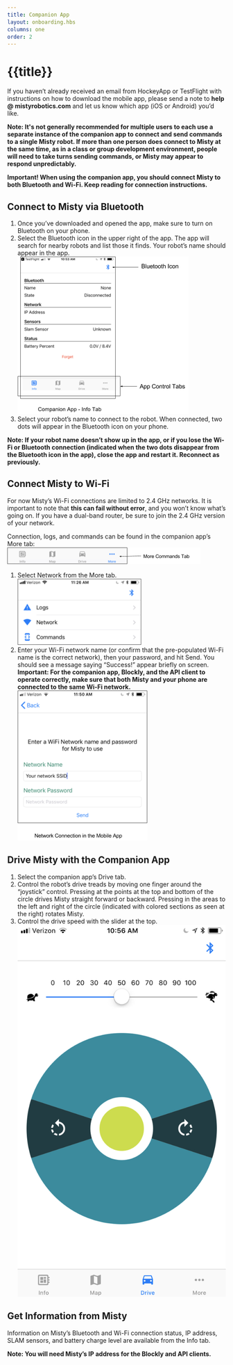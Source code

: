 ```yaml
---
title: Companion App
layout: onboarding.hbs
columns: one
order: 2
---
```


# {{title}}

If you haven’t already received an email from HockeyApp or TestFlight with instructions on how to download the mobile app, please send a note to **help @ mistyrobotics.com** and let us know which app (iOS or Android) you’d like. 

**Note: It's not generally recommended for multiple users to each use a separate instance of the companion app to connect and send commands to a single Misty robot. If more than one person does connect to Misty at the same time, as in a class or group development environment, people will need to take turns sending commands, or Misty may appear to respond unpredictably.**

**Important! When using the companion app, you should connect Misty to both Bluetooth and Wi-Fi. Keep reading for connection instructions.**

## Connect to Misty via Bluetooth

1. Once you’ve downloaded and opened the app, make sure to turn on Bluetooth on your phone. 
2. Select the Bluetooth icon in the upper right of the app. The app will search for nearby robots and list those it finds. Your robot’s name should appear in the app.
![Companion App Info tab](../../../assets/images/bluetooth_and_app.png)
3. Select your robot’s name to connect to the robot. When connected, two dots will appear in the Bluetooth icon on your phone.

**Note: If your robot name doesn’t show up in the app, or if you lose the Wi-Fi or Bluetooth connection (indicated when the two dots disappear from the Bluetooth icon in the app), close the app and restart it. Reconnect as previously.**

## Connect Misty to Wi-Fi
For now Misty’s Wi-Fi connections are limited to 2.4 GHz networks. It is important to note that **this can fail without error**, and you won’t know what’s going on. If you have a dual-band router, be sure to join the 2.4 GHz version of your network.

Connection, logs, and commands can be found in the companion app’s More tab:
![Companion App More tab](../../../assets/images/more_tab.png)
1. Select Network from the More tab.
![Select Network](../../../assets/images/select_network.png)
2. Enter your Wi-Fi network name (or confirm that the pre-populated Wi-Fi name is the correct network), then your password, and hit Send. You should see a message saying “Success!” appear briefly on screen. **Important: For the companion app, Blockly, and the API client to operate correctly, make sure that both Misty and your phone are connected to the same Wi-Fi network.**
![Enter Wifi Network](../../../assets/images/wifi.png)

## Drive Misty with the Companion App

1. Select the companion app’s Drive tab.
2. Control the robot’s drive treads by moving one finger around the “joystick” control. Pressing at the points at the top and bottom of the circle drives Misty straight forward or backward. Pressing in the areas to the left and right of the circle (indicated with colored sections as seen at the right) rotates Misty.
3. Control the drive speed with the slider at the top.
![Companion App Drive Tab](../../../assets/images/drive.png)

## Get Information from Misty
Information on Misty’s Bluetooth and Wi-Fi connection status, IP address, SLAM sensors, and battery charge level are available from the Info tab.

**Note: You will need Misty’s IP address for the Blockly and API clients.**

